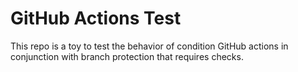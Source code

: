 # GitHub Actions Test

This repo is a toy to test the behavior of condition GitHub actions in conjunction
with branch protection that requires checks.
